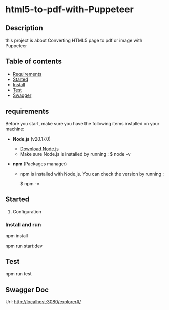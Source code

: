 # html5-to-pdf-with-Puppeteer

## Description

this project is about Converting HTML5 page to pdf or image with Puppeteer

## Table of contents

- [Requirements](#requirements)
- [Started](#started)
- [Install](#install-and-run)
- [Test](#test)
- [Swagger](#swagger-doc)

## requirements

Before you start, make sure you have the following items installed on your machine:

- **Node.js** (v20.17.0)

  - [Download Node.js](https://nodejs.org/)
  - Make sure Node.js is installed by running :
    $ node -v

- **npm** (Packages manager)

  - npm is installed with Node.js. You can check the version by running :

    $ npm -v

## Started

1. Configuration

### Install and run

npm install

npm run start:dev

## Test

npm run test

## Swagger Doc

Url: <http://localhost:3080/explorer#/>
